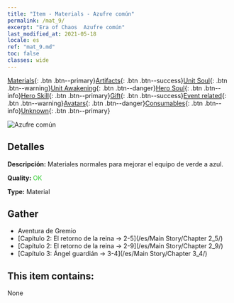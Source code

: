 ```yaml
---
title: "Item - Materials - Azufre común"
permalink: /mat_9/
excerpt: "Era of Chaos  Azufre común"
last_modified_at: 2021-05-18
locale: es
ref: "mat_9.md"
toc: false
classes: wide
---
```

 [Materials](/ItemsES/){: .btn .btn--primary}[Artifacts](/ItemsES/Artifacts/){: .btn .btn--success}[Unit Soul](/ItemsES/UnitSoul/){: .btn .btn--warning}[Unit Awakening](/ItemsES/UnitAwakening/){: .btn .btn--danger}[Hero Soul](/ItemsES/HeroSoul/){: .btn .btn--info}[Hero Skill](/ItemsES/HeroSkill/){: .btn .btn--primary}[Gift](/ItemsES/Gift/){: .btn .btn--success}[Event related](/ItemsES/Events/){: .btn .btn--warning}[Avatars](/ItemsES/Avatars/){: .btn .btn--danger}[Consumables](/ItemsES/Consumables/){: .btn .btn--info}[Unknown](/ItemsES/Unknown/){: .btn .btn--primary}

 ![Azufre común](/images/t/i_cailiao_liuhuang1.png)

## Detalles
 **Descripción:** Materiales normales para mejorar el equipo de verde a azul.

 **Quality:** <span style="color: #32CD32">OK</span>

 **Type:** Material

## Gather

*    Aventura de Gremio 
*    [Capítulo 2: El retorno de la reina -> 2-5](/es/Main Story/Chapter 2_5/) 
*    [Capítulo 2: El retorno de la reina -> 2-9](/es/Main Story/Chapter 2_9/) 
*    [Capítulo 3: Ángel guardián -> 3-4](/es/Main Story/Chapter 3_4/) 

## This item contains:

  None

